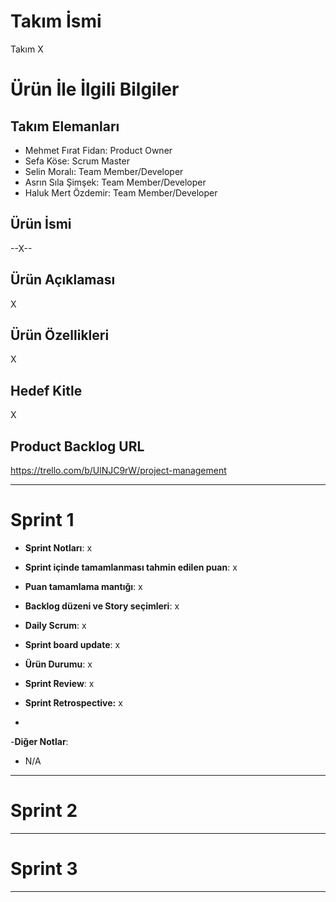 # **Takım İsmi**

Takım X

# Ürün İle İlgili Bilgiler

## Takım Elemanları

- Mehmet Fırat Fidan: Product Owner
- Sefa Köse: Scrum Master
- Selin Moralı: Team Member/Developer
- Asrın Sıla Şimşek: Team Member/Developer
- Haluk Mert Özdemir: Team Member/Developer

## Ürün İsmi

--X--

## Ürün Açıklaması

X

## Ürün Özellikleri

X

## Hedef Kitle

X

## Product Backlog URL

https://trello.com/b/UlNJC9rW/project-management

---

# Sprint 1

- **Sprint Notları**: x

- **Sprint içinde tamamlanması tahmin edilen puan**: x

- **Puan tamamlama mantığı**: x

- **Backlog düzeni ve Story seçimleri**: x

- **Daily Scrum**: x

- **Sprint board update**: x

- **Ürün Durumu**: x

- **Sprint Review**: x

- **Sprint Retrospective:** x
- 
-**Diğer Notlar**:
- N/A

---

# Sprint 2


---

# Sprint 3

---
